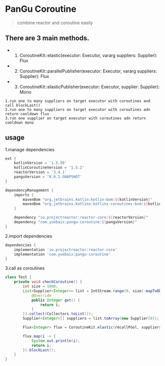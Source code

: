 # PanGu Coroutine

> combine reactor and coroutine easily

## There are 3 main methods.

* 1. CoroutineKit::elastic(executor: Executor, vararg suppliers: Supplier<T>): Flux<T>
* 2. CoroutineKit::parallelPublisher(executor: Executor, vararg suppliers: Supplier<T>): Flux<T>
* 3. CoroutineKit::elasticPublisher(executor: Executor, supplier: Supplier<T>): Mono<T>

```text
1.run one to many suppliers on target executor with coroutines and call blockLast()
2.run one to many suppliers on target executor with coroutines adn return cooldown flux
3.run one supplier on target executor with coroutines adn return cooldown mono
```

## usage

1.manage dependencies

```groovy
ext {
    kotlinVersion = '1.5.30'
    kotlinCoroutineVersion = '1.5.2'
    reactorVersion = '3.4.1'
    panguVersion = '0.0.1-SNAPSHOT'
}

dependencyManagement {
    imports {
        mavenBom "org.jetbrains.kotlin:kotlin-bom:${kotlinVersion}"
        mavenBom "org.jetbrains.kotlinx:kotlinx-coroutines-bom:${kotlinCoroutineVersion}"
    }

    dependency "io.projectreactor:reactor-core:${reactorVersion}"
    dependency "com.yuebaix:pangu-coroutine:${panguVersion}"
}
```

2.import dependencies

```groovy
dependencies {
    implementation 'io.projectreactor:reactor-core'
    implementation 'com.yuebaix:pangu-coroutine'
}
```

3.call as coroutines

```java
class Test {
    private void checkCoroutine() {
        int size = 1000;
        List<Supplier<Integer>> list = IntStream.range(0, size).mapToObj(i -> new Supplier<Integer>() {
            @Override
            public Integer get() {
                return i;
            }
        }).collect(Collectors.toList());
        Supplier<Integer>[] suppliers = list.toArray(new Supplier[0]);

        Flux<Integer> flux = CoroutineKit.elastic(recallPool, suppliers);

        flux.map(i -> {
            System.out.println(i);
            return i;
        }).blockLast();
    }
}
```
